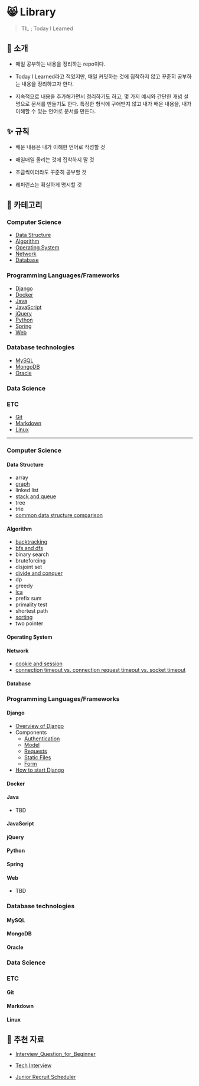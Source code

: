 # :smile_cat: Library

>TIL ; Today I Learned

## 🙌 소개

- 매일 공부하는 내용을 정리하는 repo이다. 

- Today I Learned라고 적었지만, 매일 커밋하는 것에 집착하지 않고 꾸준히 공부하는 내용을 정리하고자 한다.
- 지속적으로 내용을 추가해가면서 정리하기도 하고, 몇 가지 예시와 간단한 개념 설명으로 문서를 만들기도 한다. 특정한 형식에 구애받지 않고 내가 배운 내용을, 내가 이해할 수 있는 언어로 문서를 만든다.

## ✨ 규칙

- 배운 내용은 내가 이해한 언어로 작성할 것

- 매일매일 올리는 것에 집착하지 말 것
- 조금씩이더라도 꾸준히 공부할 것
- 레퍼런스는 확실하게 명시할 것

## :memo: 카테고리

### Computer Science

- [Data Structure](#Data-Structure)
- [Algorithm](#Algorithm)
- [Operating System](#Operating-System)
- [Network](#Network)
- [Database](#Database)

### Programming Languages/Frameworks

- [Django](#Django)
- [Docker](#Docker)
- [Java](#Java)
- [JavaScript](#JavaScript)
- [jQuery](#jQuery)
- [Python](#Python)
- [Spring](#Spring)
- [Web](#Web)

### Database technologies

- [MySQL](#MySQL)
- [MongoDB](#MongoDB)
- [Oracle](#Oracle)

### Data Science

### ETC

- [Git](#Git)
- [Markdown](#Markdown)
- [Linux](#Linux)

------

### Computer Science

#### Data Structure

- array
- [graph](data-structure/graph.md)
- linked list
- [stack and queue](data-structure/stack-and-queue.md)
- tree
- trie
- [common data structure comparison](data-structure/common-data-structure-comparison.md)

#### Algorithm

- [backtracking](algorithm/backtracking.md)
- [bfs and dfs](algorithm/dfs-and-bfs.md)
- binary search
- bruteforcing
- disjoint set
- [divide and conquer](algorithm/divide-and-conquer.md)
- dp
- greedy
- [lca](algorithm/lca.md)
- prefix sum
- primality test
- shortest path
- [sorting](algorithm/sorting.md)
- two pointer

#### Operating System

#### Network

- [cookie and session](network/cookie-and-session.md)
- [connection timeout vs. connection request timeout vs. socket timeout](network/connection-timeout-vs-connection-request-timeout-vs-socket-timeout.md)

#### Database

### Programming Languages/Frameworks

#### Django

- [Overview of Django](django/overview-of-django.md)
- Components
  - [Authentication](django/components-authentication.md)
  - [Model](django/components-model.md)
  - [Requests](django/components-requests.md)
  - [Static Files](django/components-static-files.md)
  - [Form](django/components-form.md)
- [How to start Django](django/how-to-start-django.md)

#### Docker

#### Java

- TBD

#### JavaScript

#### jQuery

#### Python

#### Spring

#### Web

- TBD

### Database technologies

#### MySQL

#### MongoDB

#### Oracle

### Data Science

### ETC

#### Git

#### Markdown

#### Linux

## 📰 추천 자료

- [Interview_Question_for_Beginner](https://github.com/JaeYeopHan/Interview_Question_for_Beginner)

- [Tech Interview](https://github.com/WeareSoft/tech-interview)
- [Junior Recruit Scheduler](https://github.com/jojoldu/junior-recruit-scheduler)
